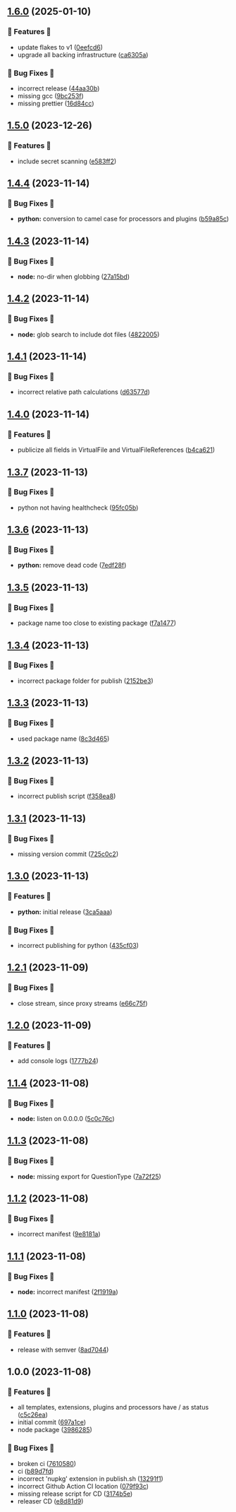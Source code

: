 ## [1.6.0](https://github.com/AtomiCloud/sulfone.helium/compare/v1.5.0...v1.6.0) (2025-01-10)


### 🚀 Features 🚀

* update flakes to v1 ([0eefcd6](https://github.com/AtomiCloud/sulfone.helium/commit/0eefcd6de064e498cbf098cb254a0b08f5de4a96))
* upgrade all backing infrastructure ([ca6305a](https://github.com/AtomiCloud/sulfone.helium/commit/ca6305a936ff80202db454f69ace6b57259d23cd))


### 🐛 Bug Fixes 🐛

* incorrect release ([44aa30b](https://github.com/AtomiCloud/sulfone.helium/commit/44aa30ba02faebca458ca7e11eb6e64052792183))
* missing gcc ([9bc253f](https://github.com/AtomiCloud/sulfone.helium/commit/9bc253fb9817a2aee8cb36d6dc72032434c6ea29))
* missing prettier ([16d84cc](https://github.com/AtomiCloud/sulfone.helium/commit/16d84cc6f987e3dfee7639ac7bd3b0e7235f4f92))

## [1.5.0](https://github.com/AtomiCloud/sulfone.helium/compare/v1.4.4...v1.5.0) (2023-12-26)


### 🚀 Features 🚀

* include secret scanning ([e583ff2](https://github.com/AtomiCloud/sulfone.helium/commit/e583ff2e26cc886e9ac4223e36010378720620f0))

## [1.4.4](https://github.com/AtomiCloud/sulfone.helium/compare/v1.4.3...v1.4.4) (2023-11-14)


### 🐛 Bug Fixes 🐛

* **python:** conversion to camel case for processors and plugins ([b59a85c](https://github.com/AtomiCloud/sulfone.helium/commit/b59a85cc49ed47018e99823a80479b7b7f09fb7b))

## [1.4.3](https://github.com/AtomiCloud/sulfone.helium/compare/v1.4.2...v1.4.3) (2023-11-14)


### 🐛 Bug Fixes 🐛

* **node:** no-dir when globbing ([27a15bd](https://github.com/AtomiCloud/sulfone.helium/commit/27a15bdb6e63d3cc9f847e1d4bb7138b8f12e599))

## [1.4.2](https://github.com/AtomiCloud/sulfone.helium/compare/v1.4.1...v1.4.2) (2023-11-14)


### 🐛 Bug Fixes 🐛

* **node:** glob search to include dot files ([4822005](https://github.com/AtomiCloud/sulfone.helium/commit/48220059e431bc7e8df58908364f4278dfcfe1cb))

## [1.4.1](https://github.com/AtomiCloud/sulfone.helium/compare/v1.4.0...v1.4.1) (2023-11-14)


### 🐛 Bug Fixes 🐛

* incorrect relative path calculations ([d63577d](https://github.com/AtomiCloud/sulfone.helium/commit/d63577d545fb60d52aaa364d2d27713461638067))

## [1.4.0](https://github.com/AtomiCloud/sulfone.helium/compare/v1.3.7...v1.4.0) (2023-11-14)


### 🚀 Features 🚀

* publicize all fields in VirtualFile and VirtualFileReferences ([b4ca621](https://github.com/AtomiCloud/sulfone.helium/commit/b4ca6211fc55d836acd6ceef1f880653aaca06ce))

## [1.3.7](https://github.com/AtomiCloud/sulfone.helium/compare/v1.3.6...v1.3.7) (2023-11-13)


### 🐛 Bug Fixes 🐛

* python not having healthcheck ([95fc05b](https://github.com/AtomiCloud/sulfone.helium/commit/95fc05b2a6f3bf7d9494ce8c56ba76994022b844))

## [1.3.6](https://github.com/AtomiCloud/sulfone.helium/compare/v1.3.5...v1.3.6) (2023-11-13)


### 🐛 Bug Fixes 🐛

* **python:** remove dead code ([7edf28f](https://github.com/AtomiCloud/sulfone.helium/commit/7edf28f943fa84957cc3afbd235b4dfa84ab3f66))

## [1.3.5](https://github.com/AtomiCloud/sulfone.helium/compare/v1.3.4...v1.3.5) (2023-11-13)


### 🐛 Bug Fixes 🐛

* package name too close to existing package ([f7a1477](https://github.com/AtomiCloud/sulfone.helium/commit/f7a1477bc38a1d8d61e4f9cb1ee615c04e35e3a1))

## [1.3.4](https://github.com/AtomiCloud/sulfone.helium/compare/v1.3.3...v1.3.4) (2023-11-13)


### 🐛 Bug Fixes 🐛

* incorrect package folder for publish ([2152be3](https://github.com/AtomiCloud/sulfone.helium/commit/2152be3709aa2c13043d58656cab44ac39e9dbfc))

## [1.3.3](https://github.com/AtomiCloud/sulfone.helium/compare/v1.3.2...v1.3.3) (2023-11-13)


### 🐛 Bug Fixes 🐛

* used package name ([8c3d465](https://github.com/AtomiCloud/sulfone.helium/commit/8c3d465bd99a8c27ff1f1b5a7e4671d226688757))

## [1.3.2](https://github.com/AtomiCloud/sulfone.helium/compare/v1.3.1...v1.3.2) (2023-11-13)


### 🐛 Bug Fixes 🐛

* incorrect publish script ([f358ea8](https://github.com/AtomiCloud/sulfone.helium/commit/f358ea8aa593a7818a8f71d853ef8ddc6808464b))

## [1.3.1](https://github.com/AtomiCloud/sulfone.helium/compare/v1.3.0...v1.3.1) (2023-11-13)


### 🐛 Bug Fixes 🐛

* missing version commit ([725c0c2](https://github.com/AtomiCloud/sulfone.helium/commit/725c0c27d26ad73c09953a829adf02e1af76b1db))

## [1.3.0](https://github.com/AtomiCloud/sulfone.helium/compare/v1.2.1...v1.3.0) (2023-11-13)


### 🚀 Features 🚀

* **python:** initial release ([3ca5aaa](https://github.com/AtomiCloud/sulfone.helium/commit/3ca5aaa723001a495b95bb5b5af5fdc8b673e3a8))


### 🐛 Bug Fixes 🐛

* incorrect publishing for python ([435cf03](https://github.com/AtomiCloud/sulfone.helium/commit/435cf0397ef3a6ef5f0460c2b0f9a91215db843c))

## [1.2.1](https://github.com/AtomiCloud/sulfone.helium/compare/v1.2.0...v1.2.1) (2023-11-09)


### 🐛 Bug Fixes 🐛

* close stream, since proxy streams ([e66c75f](https://github.com/AtomiCloud/sulfone.helium/commit/e66c75f29cd013d9d2fd4a5ebf62f20525b82cfa))

## [1.2.0](https://github.com/AtomiCloud/sulfone.helium/compare/v1.1.4...v1.2.0) (2023-11-09)


### 🚀 Features 🚀

* add console logs ([1777b24](https://github.com/AtomiCloud/sulfone.helium/commit/1777b24b5da018ed6212eb3b659c24c3bdd9bce0))

## [1.1.4](https://github.com/AtomiCloud/sulfone.helium/compare/v1.1.3...v1.1.4) (2023-11-08)


### 🐛 Bug Fixes 🐛

* **node:** listen on 0.0.0.0 ([5c0c76c](https://github.com/AtomiCloud/sulfone.helium/commit/5c0c76c00ac4df780f9288aaca436aff75b293e0))

## [1.1.3](https://github.com/AtomiCloud/sulfone.helium/compare/v1.1.2...v1.1.3) (2023-11-08)


### 🐛 Bug Fixes 🐛

* **node:** missing export for QuestionType ([7a72f25](https://github.com/AtomiCloud/sulfone.helium/commit/7a72f25453d2217fa0b7e7e716240b73e83a8568))

## [1.1.2](https://github.com/AtomiCloud/sulfone.helium/compare/v1.1.1...v1.1.2) (2023-11-08)


### 🐛 Bug Fixes 🐛

* incorrect manifest ([9e8181a](https://github.com/AtomiCloud/sulfone.helium/commit/9e8181a288944cf3ed7ef18e257c5d57646fbf98))

## [1.1.1](https://github.com/AtomiCloud/sulfone.helium/compare/v1.1.0...v1.1.1) (2023-11-08)


### 🐛 Bug Fixes 🐛

* **node:** incorrect manifest ([2f1919a](https://github.com/AtomiCloud/sulfone.helium/commit/2f1919ab1a475e7377b8a2fa11ef9cae64b5426d))

## [1.1.0](https://github.com/AtomiCloud/sulfone.helium/compare/v1.0.0...v1.1.0) (2023-11-08)


### 🚀 Features 🚀

* release with semver ([8ad7044](https://github.com/AtomiCloud/sulfone.helium/commit/8ad704459325cd7eddda6dea4a64656e9c3d2a5d))

## 1.0.0 (2023-11-08)


### 🚀 Features 🚀

* all templates, extensions, plugins and processors have / as status ([c5c26ea](https://github.com/AtomiCloud/sulfone.helium/commit/c5c26eaa4ab8b333ee335f2f1cee6a905b3334eb))
* initial commit ([697a1ce](https://github.com/AtomiCloud/sulfone.helium/commit/697a1ceef8cebfdad871ba3714748a618201a045))
* node package ([3986285](https://github.com/AtomiCloud/sulfone.helium/commit/3986285f65876d46f8dec9c0061f3db6ba9d2414))


### 🐛 Bug Fixes 🐛

* broken ci ([7610580](https://github.com/AtomiCloud/sulfone.helium/commit/7610580ac7c4294a2ccf7c4a416fa298b54ec31a))
* ci ([b89d7fd](https://github.com/AtomiCloud/sulfone.helium/commit/b89d7fda4680b645b4116423a30ec2c6c342cec1))
* incorrect 'nupkg' extension in publish.sh ([13291f1](https://github.com/AtomiCloud/sulfone.helium/commit/13291f19689411561edcdfe133ce2f27c9751c79))
* incorrect Github Action CI location ([079f93c](https://github.com/AtomiCloud/sulfone.helium/commit/079f93cb3b287b4262a31deed1674745f31d324d))
* missing release script for CD ([3174b5e](https://github.com/AtomiCloud/sulfone.helium/commit/3174b5e5aca19178e6f2074a4388fe93824f19cb))
* releaser CD ([e8d81d9](https://github.com/AtomiCloud/sulfone.helium/commit/e8d81d986b47e2e17b2064e031a1894c6c125f9b))
